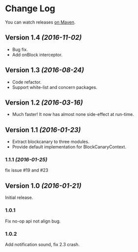 # Change Log

You can watch releases [on Maven](https://oss.sonatype.org/content/groups/public/com/github/markzhai/).

## Version 1.4 *(2016-11-02)*

- Bug fix.
- Add onBlock interceptor.

## Version 1.3 *(2016-08-24)*

- Code refactor.
- Support white-list and concern packages.

## Version 1.2 *(2016-03-16)*

- Much faster! It now has almost none side-effect at run-time.

## Version 1.1 *(2016-01-23)*

- Extract blockcanary to three modules.
- Provide default implementation for BlockCanaryContext.

### 1.1.1 *(2016-01-25)*
fix issue #19 and #23

## Version 1.0 *(2016-01-21)*

Initial release.

### 1.0.1
Fix no-op api not align bug.

### 1.0.2
Add notification sound, fix 2.3 crash.
